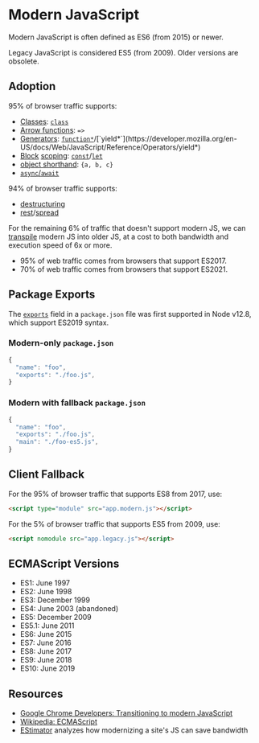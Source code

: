# Modern JavaScript

Modern JavaScript is often defined as ES6 (from 2015) or newer.

Legacy JavaScript is considered ES5 (from 2009).  Older versions are obsolete.

## Adoption
95% of browser traffic supports:
- [Classes](https://developer.mozilla.org/en-US/docs/Web/JavaScript/Reference/Classes): [`class`](https://developer.mozilla.org/en-US/docs/Web/JavaScript/Reference/Statements/class)
- [Arrow functions](https://developer.mozilla.org/en-US/docs/Web/JavaScript/Reference/Functions/Arrow_functions): `=>`
- [Generators](https://developer.mozilla.org/en-US/docs/Web/JavaScript/Reference/Global_Objects/Generator): [`function*`](https://developer.mozilla.org/en-US/docs/Web/JavaScript/Reference/Statements/function*)/[`yield*`](https://developer.mozilla.org/en-US/docs/Web/JavaScript/Reference/Operators/yield*)
- [Block](https://developer.mozilla.org/en-US/docs/Web/JavaScript/Reference/Statements/block) [scoping](https://developer.mozilla.org/en-US/docs/Glossary/Scope): [`const`](https://developer.mozilla.org/en-US/docs/Web/JavaScript/Reference/Statements/const)/[`let`](https://developer.mozilla.org/en-US/docs/Web/JavaScript/Reference/Statements/let)
- [object shorthand](https://developer.mozilla.org/en-US/docs/Web/JavaScript/Reference/Operators/Object_initializer): `{a, b, c}`
- [`async`/`await`](https://developer.mozilla.org/en-US/docs/Learn/JavaScript/Asynchronous/Async_await)

94% of browser traffic supports:
- [destructuring](https://developer.mozilla.org/en-US/docs/Web/JavaScript/Reference/Operators/Destructuring_assignment)
- [rest](https://developer.mozilla.org/en-US/docs/Web/JavaScript/Reference/Functions/rest_parameters)/[spread](https://developer.mozilla.org/en-US/docs/Web/JavaScript/Reference/Operators/Spread_syntax)

For the remaining 6% of traffic that doesn't support modern JS, we can
[transpile](https://en.wikipedia.org/wiki/Source-to-source_compiler) modern JS
into older JS, at a cost to both bandwidth and execution speed of 6x or more.

- 95% of web traffic comes from browsers that support ES2017.
- 70% of web traffic comes from browsers that support ES2021.

## Package Exports
The [`exports`](https://webpack.js.org/guides/package-exports/) field in a
`package.json` file was first supported in Node v12.8, which support ES2019
syntax.

### Modern-only `package.json`
```js
{
  "name": "foo",
  "exports": "./foo.js",
}
```

### Modern with fallback `package.json`
```js
{
  "name": "foo",
  "exports": "./foo.js",
  "main": "./foo-es5.js",
}
```

## Client Fallback
For the 95% of browser traffic that supports ES8 from 2017, use:
```html
<script type="module" src="app.modern.js"></script>
```
For the 5% of browser traffic that supports ES5 from 2009, use:
```html
<script nomodule src="app.legacy.js"></script>
```

## ECMAScript Versions
- ES1: June 1997
- ES2: June 1998
- ES3: December 1999
- ES4: June 2003 (abandoned)
- ES5: December 2009
- ES5.1: June 2011
- ES6: June 2015
- ES7: June 2016
- ES8: June 2017
- ES9: June 2018
- ES10: June 2019

## Resources
- [Google Chrome Developers: Transitioning to modern JavaScript](https://youtu.be/cLxNdLK--yI)
- [Wikipedia: ECMAScript](https://en.wikipedia.org/wiki/ECMAScript)
- [EStimator](https://estimator.dev/) analyzes how modernizing a site's JS can save bandwidth

